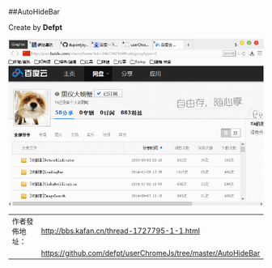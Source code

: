 ##AutoHideBar

Create by **Defpt**

<img width="650" src="img/autohidebar.gif">

| | |
| :--- | :--- |
| 作者發佈地址： | http://bbs.kafan.cn/thread-1727795-1-1.html|
| | https://github.com/defpt/userChromeJs/tree/master/AutoHideBar|
